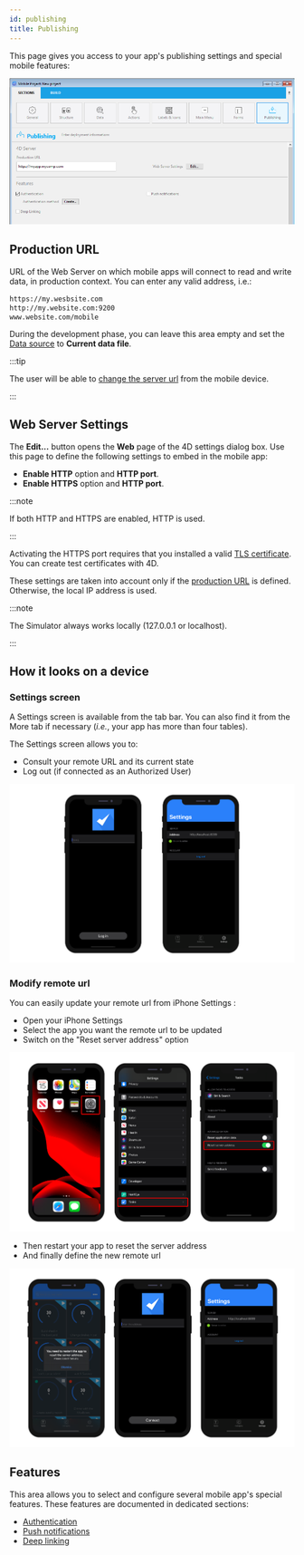 ```yaml
---
id: publishing
title: Publishing
---
```


This page gives you access to your app's publishing settings and special mobile features:


![Publishing section](img/publishing.png)


## Production URL

URL of the Web Server on which mobile apps will connect to read and write data, in production context. You can enter any valid address, i.e.:

```
https://my.wesbsite.com
http://my.website.com:9200
www.website.com/mobile
```

During the development phase, you can leave this area empty and set the [Data source](data.md) to **Current data file**.

:::tip

The user will be able to [change the server url](#modify-remote-url) from the mobile device.

:::



## Web Server Settings

The **Edit...** button opens the **Web** page of the 4D settings dialog box. Use this page to define the following settings to embed in the mobile app:

- **Enable HTTP** option and **HTTP port**.
- **Enable HTTPS** option and **HTTP port**.

:::note

If both HTTP and HTTPS are enabled, HTTP is used.

:::

Activating the HTTPS port requires that you installed a valid [TLS certificate](https://developer.4d.com/docs/en/Admin/tls.html). You can create test certificates with 4D.

These settings are taken into account only if the [production URL](#production-url) is defined. Otherwise, the local IP address is used.

:::note

The Simulator always works locally (127.0.0.1 or localhost).

:::

## How it looks on a device

### Settings screen

A Settings screen is available from the tab bar. You can also find it from the More tab if necessary (*i.e.*, your app has more than four tables).

The Settings screen allows you to:

* Consult your remote URL and its current state
* Log out (if connected as an Authorized User)

![Login & Settings screen](img/Login-Settings-screen-Publishing-section-4D-for-iOS.png)


### Modify remote url

You can easily update your remote url from iPhone Settings :

* Open your iPhone Settings
* Select the app you want the remote url to be updated
* Switch on the "Reset server address" option

![Reset remote url](img/Reset-remote-url.png)

* Then restart your app to reset the server address
* And finally define the new remote url

![Update remote url](img/Update-remote-url.png)


## Features

This area allows you to select and configure several mobile app's special features. These features are documented in dedicated sections:

- [Authentication](../special-features/authentication.md)
- [Push notifications](../special-features/push-notification.md)
- [Deep linking](../special-features/deep-linking)


